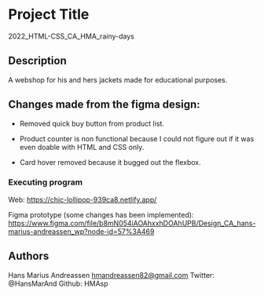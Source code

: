# Project Title

2022_HTML-CSS_CA_HMA_rainy-days

## Description

A webshop for his and hers jackets made for educational purposes.

## Changes made from the figma design:

- Removed quick buy button from product list.

- Product counter is non functional because I could not figure out if it was even doable with HTML and CSS only.

- Card hover removed because it bugged out the flexbox.

### Executing program

Web:
https://chic-lollipop-939ca8.netlify.app/

Figma prototype (some changes has been implemented):
https://www.figma.com/file/b8mN054iAOAhxxhDOAhUPB/Design_CA_hans-marius-andreassen_wp?node-id=57%3A469

## Authors

Hans Marius Andreassen
hmandreassen82@gmail.com
Twitter: @HansMarAnd
Github: HMAsp

